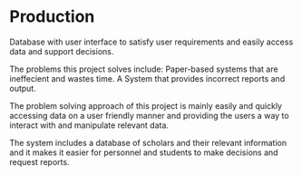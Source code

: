 # Production
Database with user interface to satisfy user requirements and easily access data and support decisions. 

The problems this project solves include:
Paper-based systems that are ineffecient and wastes time.
A System that provides incorrect reports and output.

The problem solving approach of this project is mainly easily and quickly accessing data on a user friendly manner
and providing the users a way to interact with and manipulate relevant data.

The system includes a database of scholars and their relevant information and it makes it easier for personnel and students
to make decisions and request reports.   